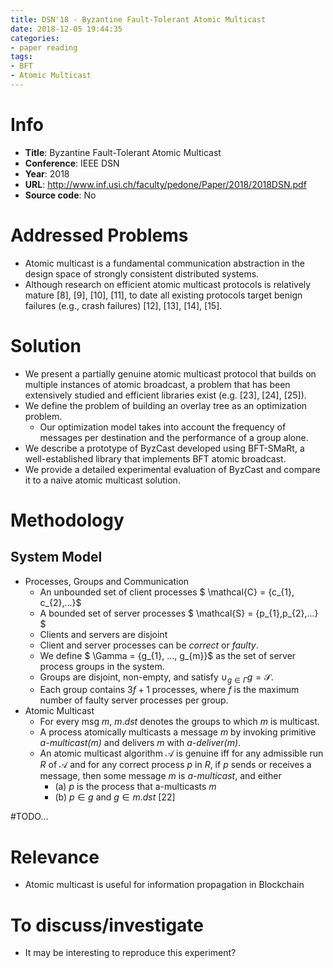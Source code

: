 ```yaml
---
title: DSN'18 - Byzantine Fault-Tolerant Atomic Multicast
date: 2018-12-05 19:44:35
categories:
- paper reading
tags:
- BFT
- Atomic Multicast
---
```



# Info

- **Title**: Byzantine Fault-Tolerant Atomic Multicast
- **Conference**: IEEE DSN
- **Year**: 2018
- **URL**: http://www.inf.usi.ch/faculty/pedone/Paper/2018/2018DSN.pdf
- **Source code**: No

# Addressed Problems

- Atomic multicast is a fundamental communication abstraction in the design space of strongly consistent distributed systems.
- Although research on efficient atomic multicast protocols is relatively mature [8], [9], [10], [11], to date all existing protocols target benign failures (e.g., crash failures) [12], [13], [14], [15].

# Solution

- We present a partially genuine atomic multicast protocol that builds on multiple instances of atomic broadcast, a problem that has been extensively studied and efficient libraries exist (e.g. [23], [24], [25]).
- We define the problem of building an overlay tree as an optimization problem.
    - Our optimization model takes into account the frequency of messages per destination and the performance of a group alone.
- We describe a prototype of ByzCast developed using BFT-SMaRt, a well-established library that implements BFT atomic broadcast.
- We provide a detailed experimental evaluation of ByzCast and compare it to a naive atomic multicast solution.

# Methodology

## System Model

- Processes, Groups and Communication
    - An unbounded set of client processes $ \mathcal{C} = \{c_{1}, c_{2},...\}$
    - A bounded set of server processes $ \mathcal{S} = \{p_{1},p_{2},...\} $
    - Clients and servers are disjoint
    - Client and server processes can be *correct* or *faulty*.
    - We define $ \Gamma = \{g_{1}, ..., g_{m}\}$ as the set of server process groups in the system. 
    - Groups are disjoint, non-empty, and satisfy $\cup_{g \in \Gamma} g = \mathcal{S}$.
    - Each group contains $3f+1$ processes, where $f$ is the maximum number of faulty server processes per group.
- Atomic Multicast
    - For every msg $m$, $m.dst$ denotes the groups to which $m$ is multicast.
    - A process atomically multicasts a message $m$ by invoking primitive *a-multicast($m$)* and delivers $m$ with *a-deliver($m$)*.
    - An atomic multicast algorithm $\mathcal{A}$ is genuine iff for any admissible run $R$ of $\mathcal{A}$ and for any correct process $p$ in $R$, if $p$ sends or receives a message, then some message $m$ is *a-multicast*, and either 
        - (a) $p$ is the process that a-multicasts $m$
        - (b) $p \in g$ and $g \in m.dst$ [22]

#TODO...

# Relevance

- Atomic multicast is useful for information propagation in Blockchain

# To discuss/investigate

- It may be interesting to reproduce this experiment?